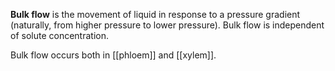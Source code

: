 **Bulk flow** is the movement of liquid in response to a pressure gradient (naturally, from higher pressure to lower pressure). Bulk flow is independent of solute concentration.

Bulk flow occurs both in [[phloem]] and [[xylem]].